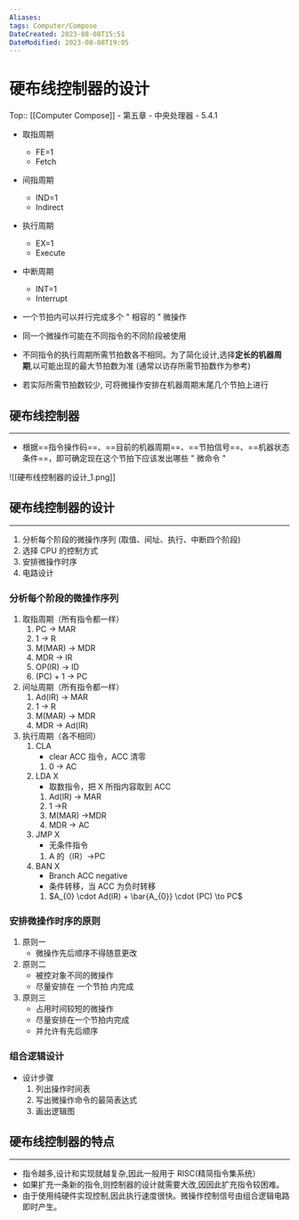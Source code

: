 ```yaml
---
Aliases: 
tags: Computer/Compose 
DateCreated: 2023-08-08T15:51
DateModified: 2023-08-08T19:05
---
```

# 硬布线控制器的设计

Top:: [[Computer Compose]] - 第五章 - 中央处理器 - 5.4.1

- 取指周期
	- FE=1
	- Fetch
- 间指周期
	- IND=1
	- Indirect
- 执行周期
	- EX=1
	- Execute
- 中断周期
	- INT=1
	- Interrupt

- 一个节拍内可以并行完成多个 " 相容的 " 微操作
- 同一个微操作可能在不同指令的不同阶段被使用
- 不同指令的执行周期所需节拍数各不相同。为了简化设计,选择**定长的机器周期**,以可能出现的最大节拍数为准 (通常以访存所需节拍数作为参考)
- 若实际所需节拍数较少, 可将微操作安排在机器周期末尾几个节拍上进行

## 硬布线控制器
---
- 根据==指令操作码==、==目前的机器周期==、==节拍信号==、==机器状态条件==，即可确定现在这个节拍下应该发出哪些 " 微命令 "

![[硬布线控制器的设计_1.png]]

## 硬布线控制器的设计
---
1. 分析每个阶段的微操作序列 (取值、间址、执行、中断四个阶段)
2. 选择 CPU 的控制方式
3. 安排微操作时序
4. 电路设计

### 分析每个阶段的微操作序列

1. 取指周期（所有指令都一样）
	1. PC -> MAR
	2. 1 -> R
	3. M(MAR) -> MDR
	4. MDR -> IR
	5. OP(IR) -> ID
	6. (PC) + 1 -> PC
2. 间址周期（所有指令都一样）
	1. Ad(IR) -> MAR
	2. 1 -> R
	3. M(MAR) -> MDR
	4. MDR -> Ad(IR)
3. 执行周期（各不相同）
	1. CLA
		- clear ACC 指令，ACC 清零
		1. 0 -> AC
	2. LDA X
		- 取数指令，把 X 所指内容取到 ACC
		1. Ad(IR) -> MAR
		2. 1 ->R
		3. M(MAR) ->MDR
		4. MDR -> AC
	3. JMP X
		- 无条件指令
		1. A 的（IR）->PC
	4. BAN X
		- Branch ACC negative
		- 条件转移，当 ACC 为负时转移
		1. $A_{0} \cdot Ad(IR) + \bar{A_{0}} \cdot (PC) \to PC$

### 安排微操作时序的原则

1. 原则一
	- 微操作先后顺序不得随意更改
2. 原则二
	- 被控对象不同的微操作
	- 尽量安排在 一个节拍 内完成
3. 原则三
	- 占用时间较短的微操作
	- 尽量安排在一个节拍内完成
	- 并允许有先后顺序

### 组合逻辑设计

- 设计步骤
	1. 列出操作时间表
	2. 写出微操作命令的最简表达式
	3. 画出逻辑图
 
## 硬布线控制器的特点
---
- 指令越多,设计和实现就越复杂,因此一般用于 RISC(精简指令集系统）
- 如果扩充一条新的指令,则控制器的设计就需要大改,因因此扩充指令较困难。
- 由于使用纯硬件实现控制,因此执行速度很快。微操作控制信号由组合逻辑电路即时产生。
